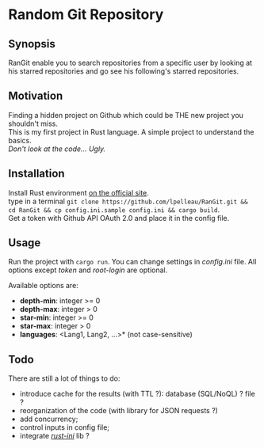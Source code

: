 # Random Git Repository
## Synopsis
RanGit enable you to search repositories from a specific user by looking at his starred repositories and go see his following's starred repositories.

## Motivation
Finding a hidden project on Github which could be THE new project you shouldn't miss.  
This is my first project in Rust language.
A simple project to understand the basics.   
*Don't look at the code... Ugly.*

## Installation
Install Rust environment [on the official site](https://www.rust-lang.org/downloads.html).  
type in a terminal `git clone https://github.com/lpelleau/RanGit.git && cd RanGit && cp config.ini.sample config.ini && cargo build`.  
Get a token with Github API OAuth 2.0 and place it in the config file.

## Usage
Run the project with `cargo run`.
You can change settings in *config.ini* file.
All options except *token* and *root-login* are optional.

Available options are:
* **depth-min**: integer >= 0
* **depth-max**: integer > 0
* **star-min**: integer >= 0
* **star-max**: integer > 0
* **languages**: <Lang1, Lang2, ...>* (not case-sensitive)

## Todo
There are still a lot of things to do:
* introduce cache for the results (with TTL ?): database (SQL/NoQL) ? file ?
* reorganization of the code (with library for JSON requests ?)
* add concurrency;
* control inputs in config file;
* integrate *[rust-ini](https://github.com/zonyitoo/rust-ini)* lib ?
